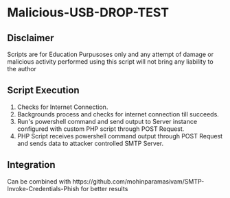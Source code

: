 # Malicious-USB-DROP-TEST

<h2> Disclaimer  </h2>
  
<p>
Scripts are for Education Purpusoses only and any attempt of damage or malicious activity performed using this script will not bring any liability to the author 
</p>


<h2> Script Execution </h2>

1) Checks for Internet Connection. 
2) Backgrounds process and checks for internet connection till succeeds.
3) Run's  powershell command and send output to Server instance configured with custom PHP script through POST Request.
4) PHP Script receives powershell command output through POST Request and sends data to attacker controlled SMTP Server.


<h2> Integration </h2>

<p> Can be combined with https://github.com/mohinparamasivam/SMTP-Invoke-Credentials-Phish for better results </p>
